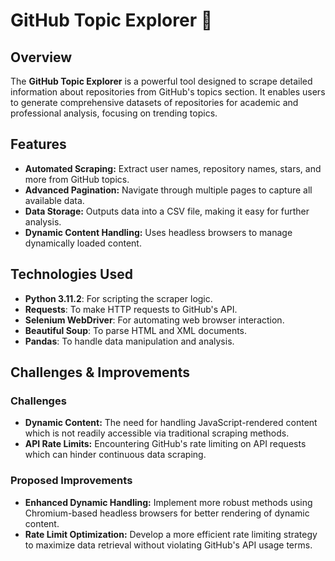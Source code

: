 # GitHub Topic Explorer :mag_right:

## Overview
The **GitHub Topic Explorer** is a powerful tool designed to scrape detailed information about repositories from GitHub's topics section. It enables users to generate comprehensive datasets of repositories for academic and professional analysis, focusing on trending topics.

## Features
- **Automated Scraping:** Extract user names, repository names, stars, and more from GitHub topics.
- **Advanced Pagination:** Navigate through multiple pages to capture all available data.
- **Data Storage:** Outputs data into a CSV file, making it easy for further analysis.
- **Dynamic Content Handling:** Uses headless browsers to manage dynamically loaded content.

## Technologies Used
- **Python 3.11.2**: For scripting the scraper logic.
- **Requests**: To make HTTP requests to GitHub's API.
- **Selenium WebDriver**: For automating web browser interaction.
- **Beautiful Soup**: To parse HTML and XML documents.
- **Pandas**: To handle data manipulation and analysis.

## Challenges & Improvements
### Challenges
- **Dynamic Content:** The need for handling JavaScript-rendered content which is not readily accessible via traditional scraping methods.
- **API Rate Limits:** Encountering GitHub's rate limiting on API requests which can hinder continuous data scraping.

### Proposed Improvements
- **Enhanced Dynamic Handling:** Implement more robust methods using Chromium-based headless browsers for better rendering of dynamic content.
- **Rate Limit Optimization:** Develop a more efficient rate limiting strategy to maximize data retrieval without violating GitHub's API usage terms.
